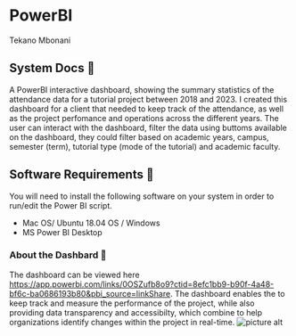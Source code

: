 # PowerBI
Tekano Mbonani

## System Docs 📃
A PowerBI interactive dashboard, showing the summary statistics of the attendance data for a tutorial project between 2018 and 2023. I created this dashboard for a client that needed to keep track of the attendance, as well as the project perfomance and operations across the different years. The user can interact with the dashboard, filter the data using buttoms available on the dashboard, they could filter based on academic years, campus, semester (term), tutorial type (mode of the tutorial) and academic faculty. 

## Software Requirements 🔌
You will need to install the following software on your system in order to run/edit the Power BI script.
* Mac OS/ Ubuntu 18.04 OS / Windows
* MS Power BI Desktop
  
### About the Dashbard 💾 
The dashboard can be viewed here https://app.powerbi.com/links/0OSZufb8o9?ctid=8efc1bb9-b90f-4a48-bf6c-ba0686193b80&pbi_source=linkShare. The dashboard enables the to keep track and measure the performance of the project, while also providing data transparency and accessibilty, which combine to help organizations identify changes within the project in real-time.
 ![picture alt](https://github.com/T3kan0/PowerBI/blob/main/summary_board.png.png)
